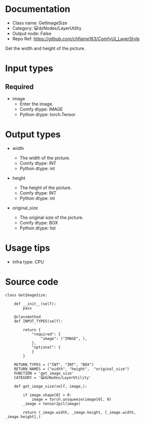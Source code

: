 # Documentation
- Class name: GetImageSize
- Category: 😺dzNodes/LayerUtility
- Output node: False
- Repo Ref: https://github.com/chflame163/ComfyUI_LayerStyle

Get the width and height of the picture.

# Input types
## Required

- image
    - Enter the image.
    - Comfy dtype: IMAGE
    - Python dtype: torch.Tensor


# Output types

- width
    - The width of the picture.
    - Comfy dtype: INT
    - Python dtype: int

- height
    - The height of the picture.
    - Comfy dtype: INT
    - Python dtype: int

- original_size
    - The original size of the picture.
    - Comfy dtype: BOX
    - Python dtype: list

# Usage tips
- Infra type: CPU

# Source code
```
class GetImageSize:

    def __init__(self):
        pass

    @classmethod
    def INPUT_TYPES(self):

        return {
            "required": {
                "image": ("IMAGE", ),
            },
            "optional": {
            }
        }

    RETURN_TYPES = ("INT", "INT", "BOX")
    RETURN_NAMES = ("width", "height",  "original_size")
    FUNCTION = 'get_image_size'
    CATEGORY = '😺dzNodes/LayerUtility'

    def get_image_size(self, image,):

        if image.shape[0] > 0:
            image = torch.unsqueeze(image[0], 0)
        _image = tensor2pil(image)

        return (_image.width, _image.height, [_image.width, _image.height],)
```